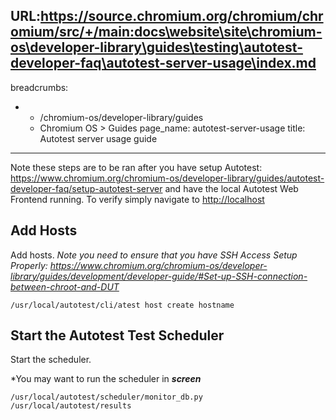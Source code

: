 URL:https://source.chromium.org/chromium/chromium/src/+/main:docs\website\site\chromium-os\developer-library\guides\testing\autotest-developer-faq\autotest-server-usage\index.md
---
breadcrumbs:
- - /chromium-os/developer-library/guides
  - Chromium OS > Guides
page_name: autotest-server-usage
title: Autotest server usage guide
---

Note these steps are to be ran after you have setup Autotest:
<https://www.chromium.org/chromium-os/developer-library/guides/autotest-developer-faq/setup-autotest-server>
and have the local Autotest Web Frontend running. To verify simply navigate to
<http://localhost>

## Add Hosts

Add hosts. *Note you need to ensure that you have SSH Access Setup Properly:
<https://www.chromium.org/chromium-os/developer-library/guides/development/developer-guide/#Set-up-SSH-connection-between-chroot-and-DUT>*

```none
/usr/local/autotest/cli/atest host create hostname
```

## Start the Autotest Test Scheduler

Start the scheduler.

\*You may want to run the scheduler in ***screen***

```none
/usr/local/autotest/scheduler/monitor_db.py /usr/local/autotest/results
```
